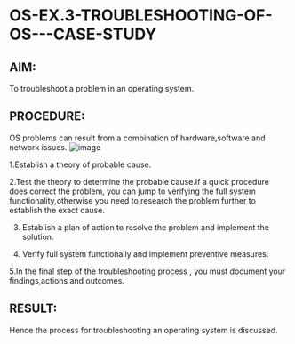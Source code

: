 # OS-EX.3-TROUBLESHOOTING-OF-OS---CASE-STUDY

## AIM:
To troubleshoot a problem in an operating system.

## PROCEDURE:
OS problems can result from a combination of hardware,software and network issues.
![image](https://github.com/poojaanbu0/OS-EX.3-TROUBLESHOOTING-OF-OS---CASE-STUDY/assets/119390329/9e766f6b-5a23-4eef-bbe8-95416b2c5242)

1.Establish a theory of probable cause. 

2.Test the theory to determine the probable cause.If a quick procedure does correct the problem, you can jump to verifying the full system functionality,otherwise you need to research the problem further to establish the exact cause.

3. Establish a plan of action to resolve the problem and implement the solution.

4. Verify full system functionally and implement preventive measures.

5.In the final step of the troubleshooting process , you must document your findings,actions and outcomes.

## RESULT:
Hence the process for troubleshooting an operating system is discussed.
